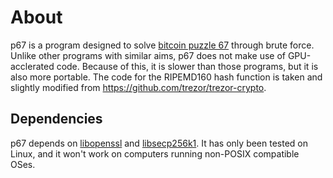# About
p67 is a program designed to solve [bitcoin puzzle 67](https://privatekeys.pw/puzzles/bitcoin-puzzle-tx) through brute force. Unlike other programs with similar aims, p67 does not make use of GPU-acclerated code. Because of this, it is slower than those programs, but it is also more portable. The code for the RIPEMD160 hash function is taken and slightly modified from https://github.com/trezor/trezor-crypto.
## Dependencies
p67 depends on [libopenssl](https://openssl-library.org/) and [libsecp256k1](https://github.com/bitcoin-core/secp256k1). It has only been tested on Linux, and it won't work on computers running non-POSIX compatible OSes.